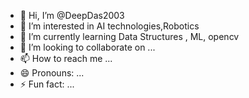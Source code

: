 - 👋 Hi, I’m @DeepDas2003
- 👀 I’m interested in AI technologies,Robotics
- 🌱 I’m currently learning Data Structures , ML, opencv
- 💞️ I’m looking to collaborate on ...
- 📫 How to reach me ...
- 😄 Pronouns: ...
- ⚡ Fun fact: ...

<!---
DeepDas2003/DeepDas2003 is a ✨ special ✨ repository because its `README.md` (this file) appears on your GitHub profile.
You can click the Preview link to take a look at your changes.
--->
